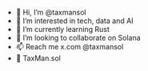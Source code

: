 - 👋 Hi, I’m @taxmansol
- 👀 I’m interested in tech, data and AI
- 🌱 I’m currently learning Rust
- 💞️ I’m looking to collaborate on Solana
- 📫 Reach me x.com @taxmansol
- 📧 TaxMan.sol

<!---
taxmansol/taxmansol is a ✨ special ✨ repository because its `README.md` (this file) appears on your GitHub profile.
You can click the Preview link to take a look at your changes.
--->
